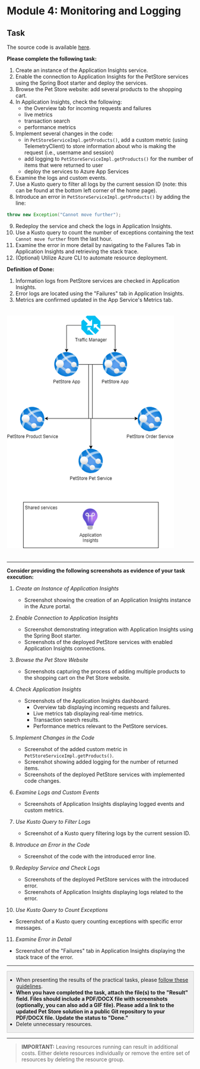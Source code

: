 # Module 4: Monitoring and Logging

## Task

The source code is available [here](../../../petstore).

**Please complete the following task:**

1. Create an instance of the Application Insights service.
2. Enable the connection to Application Insights for the PetStore services using the Spring Boot starter and deploy the services.
3. Browse the Pet Store website: add several products to the shopping cart.
4. In Application Insights, check the following:
   - the Overview tab for incoming requests and failures
   - live metrics
   - transaction search
   - performance metrics
5. Implement several changes in the code:
   - in `PetStoreServiceImpl.getProducts()`, add a custom metric (using TelemetryClient) to store information about who is making the request (i.e., username and session)
   - add logging to `PetStoreServiceImpl.getProducts()` for the number of items that were returned to user
   - deploy the services to Azure App Services
6. Examine the logs and custom events.
7. Use a Kusto query to filter all logs by the current session ID (note: this can be found at the bottom left corner of the home page).
8. Introduce an error in `PetStoreServiceImpl.getProducts()` by adding the line:
```java
throw new Exception("Cannot move further");
```
9. Redeploy the service and check the logs in Application Insights.
10. Use a Kusto query to count the number of exceptions containing the text `Cannot move further` from the last hour.
11. Examine the error in more detail by navigating to the Failures Tab in Application Insights and retrieving the stack trace.
12. (Optional) Utilize Azure CLI to automate resource deployment.

**Definition of Done:**

1. Information logs from PetStore services are checked in Application Insights.
2. Error logs are located using the "Failures" tab in Application Insights.
3. Metrics are confirmed updated in the App Service's Metrics tab.

<img src="images/scheme.png" width="450" style="margin: 20px 0; display: inline-block;"/>

<hr>

**Consider providing the following screenshots as evidence of your task execution:**

1. *Create an Instance of Application Insights*
   - Screenshot showing the creation of an Application Insights instance in the Azure portal.

2. *Enable Connection to Application Insights*
   - Screenshot demonstrating integration with Application Insights using the Spring Boot starter.
   - Screenshots of the deployed PetStore services with enabled Application Insights connections.

3. *Browse the Pet Store Website*
   - Screenshots capturing the process of adding multiple products to the shopping cart on the Pet Store website.

4. *Check Application Insights*
   - Screenshots of the Application Insights dashboard:
      - Overview tab displaying incoming requests and failures.
      - Live metrics tab displaying real-time metrics.
      - Transaction search results.
      - Performance metrics relevant to the PetStore services.

5. *Implement Changes in the Code*
   - Screenshot of the added custom metric in `PetStoreServiceImpl.getProducts()`.
   - Screenshot showing added logging for the number of returned items.
   - Screenshots of the deployed PetStore services with implemented code changes.

6. *Examine Logs and Custom Events*
   - Screenshots of Application Insights displaying logged events and custom metrics.

7. *Use Kusto Query to Filter Logs*
   - Screenshot of a Kusto query filtering logs by the current session ID.

8. *Introduce an Error in the Code*
   - Screenshot of the code with the introduced error line.

9. *Redeploy Service and Check Logs*
   - Screenshots of the deployed PetStore services with the introduced error.
   - Screenshots of Application Insights displaying logs related to the error.

10. *Use Kusto Query to Count Exceptions*
   - Screenshot of a Kusto query counting exceptions with specific error messages.

11. *Examine Error in Detail*
   - Screenshot of the "Failures" tab in Application Insights displaying the stack trace of the error.

<hr>

<div style="border: 1px solid #ccc; background-color: #eee;">
  <ul>
    <li>When presenting the results of the practical tasks, please <a href="../common/presenting-results/presenting-results.md">follow these guidelines</a>.</li>
    <li><strong>When you have completed the task, attach the file(s) to the "Result" field. Files should include a PDF/DOCX file with screenshots (optionally, you can also add a GIF file). Please add a link to the updated Pet Store solution in a public Git repository to your PDF/DOCX file. Update the status to "Done."</strong></li>
    <li>Delete unnecessary resources.</li>
  </ul>
</div>
<hr>

>**IMPORTANT:** Leaving resources running can result in additional costs. Either delete resources individually or remove the entire set of resources by deleting the resource group.